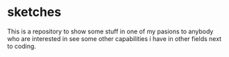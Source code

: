 # sketches
This is a repository to show some stuff in one of my pasions to anybody who are interested in see some other capabilities i have in other fields next to coding.
